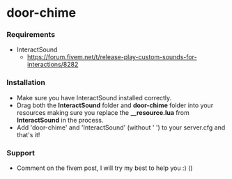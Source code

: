 # door-chime

### Requirements 
* InteractSound
  * https://forum.fivem.net/t/release-play-custom-sounds-for-interactions/8282
  
### Installation 
* Make sure you have InteractSound installed correctly.
* Drag both the **InteractSound** folder and **door-chime** folder into your resources making sure you replace the **__resource.lua** from **InteractSound** in the process.
* Add 'door-chime' and 'InteractSound' (without ' ') to your server.cfg and that's it!

### Support
* Comment on the fivem post, I will try my best to help you :) ()
